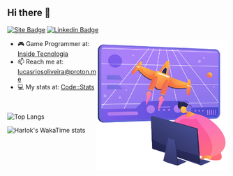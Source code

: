 ## Hi there 👋
[![Site Badge](https://img.shields.io/badge/-Site-black?style=flat-square&logo=google-chrome&logoColor=white&labelColor=black&link=https://linktr.ee/lucasriosdev)](https://linktr.ee/lucasriosdev)
[![Linkedin Badge](https://img.shields.io/badge/-Linkedin-0e76a8?style=flat-square&logo=linkedin&logoColor=white&link=https://linkedin.com/in/lucasescossia)](https://linkedin.com/in/lucasescossia)

<img align="right" src="dev.png" width="300"/>

- 🎮 Game Programmer at: [Inside Tecnologia](https://insidetecnologia.com/)
- 📫 Reach me at: lucasriosoliveira@proton.me
- 💻 My stats at: [Code::Stats](https://codestats.net/users/lukeibol)

</br>

![Top Langs](https://github-readme-stats-lydo-lucas-projects-a6f40264.vercel.app/api/top-langs/?username=lucasfaesa&layout=compact&theme=calm&exclude_repo=CoinDash-LOVE2D-Web,InfiniteFlyerHTML5_Godot,3dMinigolfHTML5_Godot,JungleJumpHTML5-Godot,GreedyFoxHTML5-Godot,AsteroidsHTML5-Godot,Robotim,Dashboard_BetaBuilds&hide=HLSL,ShaderLab,Mathematica,GLSL,Javascript)

![Harlok's WakaTime stats](https://github-readme-stats-lydo-lucas-projects-a6f40264.vercel.app/api/wakatime?username=lucasfaesa&layout=compact&theme=calm&display_format=percent&custom_title=Recent%20Language%20Activity)
